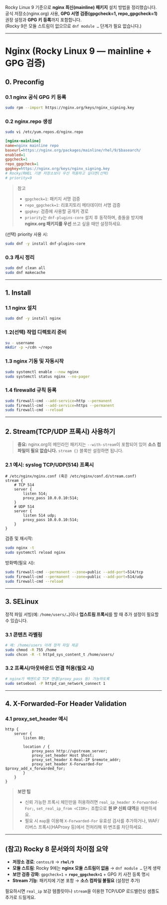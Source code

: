 Rocky Linux 9 기준으로 **nginx 최신(mainline) 패키지** 설치 방법을 정리했습니다.  
공식 저장소(nginx.org) 사용, **GPG 서명 검증(gpgcheck=1, repo_gpgcheck=1)** 권장 설정과 **GPG 키 등록**까지 포함합니다.  
(Rocky 9은 모듈 스트림이 없으므로 `dnf module …` 단계가 필요 없습니다.)

---

# Nginx (Rocky Linux 9 — mainline + GPG 검증)

## 0. Preconfig

### 0.1 nginx 공식 GPG 키 등록

```bash
sudo rpm --import https://nginx.org/keys/nginx_signing.key
```

### 0.2 nginx.repo 생성

```bash
sudo vi /etc/yum.repos.d/nginx.repo
```

```ini
[nginx-mainline]
name=nginx mainline repo
baseurl=https://nginx.org/packages/mainline/rhel/9/$basearch/
enabled=1
gpgcheck=1
repo_gpgcheck=1
gpgkey=https://nginx.org/keys/nginx_signing.key
# Rocky/RHEL 기본 저장소보다 우선 적용하고 싶다면(선택)
# priority=9
```

> 참고
>
> * `gpgcheck=1`: 패키지 서명 검증
> * `repo_gpgcheck=1`: 리포지토리 메타데이터 서명 검증
> * `gpgkey`: 검증에 사용할 공개키 경로
> * `priority`는 `dnf-plugins-core` 설치 후 동작하며, 충돌을 방지해 **nginx.org 패키지를 우선** 쓰고 싶을 때만 설정하세요.

(선택) priority 사용 시:

```bash
sudo dnf -y install dnf-plugins-core
```

### 0.3 캐시 정리

```bash
sudo dnf clean all
sudo dnf makecache
```

---

## 1. Install

### 1.1 nginx 설치

```bash
sudo dnf -y install nginx
```

### 1.2(선택) 작업 디렉토리 준비

```bash
su - username
mkdir -p ~/cdn ~/repo
```

### 1.3 nginx 기동 및 자동시작

```bash
sudo systemctl enable --now nginx
sudo systemctl status nginx --no-pager
```

### 1.4 firewalld 규칙 등록

```bash
sudo firewall-cmd --add-service=http --permanent
sudo firewall-cmd --add-service=https --permanent
sudo firewall-cmd --reload
```

---

## 2. Stream(TCP/UDP 프록시) 사용하기

> **중요:** nginx.org의 메인라인 패키지는 `--with-stream`이 포함되어 있어 **소스 컴파일이 필요 없습니다.**
> `stream {}` 블록만 설정하면 됩니다.

### 2.1 예시: syslog TCP/UDP(514) 프록시

```nginx
# /etc/nginx/nginx.conf (혹은 /etc/nginx/conf.d/stream.conf)
stream {
    # TCP 514
    server {
        listen 514;
        proxy_pass 10.0.0.10:514;
    }
    # UDP 514
    server {
        listen 514 udp;
        proxy_pass 10.0.0.10:514;
    }
}
```

검증 및 재시작:

```bash
sudo nginx -t
sudo systemctl reload nginx
```

방화벽(필요 시):

```bash
sudo firewall-cmd --permanent --zone=public --add-port=514/tcp
sudo firewall-cmd --permanent --zone=public --add-port=514/udp
sudo firewall-cmd --reload
```

---

## 3. SELinux

정적 파일 서빙(예: `/home/users/…`)이나 **업스트림 프록시**를 할 때 추가 설정이 필요할 수 있습니다.

### 3.1 콘텐츠 라벨링

```bash
# 예: /home/users 아래 정적 파일 제공
sudo chmod -R 755 /home
sudo chcon -R -t httpd_sys_content_t /home/users/
```

### 3.2 프록시/아웃바운드 연결 허용(필요 시)

```bash
# nginx가 백엔드로 TCP 연결(proxy_pass 등) 가능하도록
sudo setsebool -P httpd_can_network_connect 1
```

---

## 4. X-Forwarded-For Header Validation

### 4.1 proxy_set_header 예시

```nginx
http {
    server {
        listen 80;

        location / {
            proxy_pass http://upstream_server;
            proxy_set_header Host $host;
            proxy_set_header X-Real-IP $remote_addr;
            proxy_set_header X-Forwarded-For $proxy_add_x_forwarded_for;
        }
    }
}
```

> **보안 팁**
>
> * 신뢰 가능한 프록시 체인만을 허용하려면 `real_ip_header X-Forwarded-For;`, `set_real_ip_from <CIDR>;` 조합으로 **원 IP 신뢰 대역**을 제한하세요.
> * 필요 시 `map`을 이용해 `X-Forwarded-For` 유효성 검사를 추가하거나, WAF/리버스 프록시(HAProxy 등)에서 전처리해 위·변조를 차단하세요.

---

## (참고) Rocky 8 문서와의 차이점 요약

* **저장소 경로**: `centos/8` → **`rhel/9`**
* **모듈 스트림**: Rocky 9에는 **nginx 모듈 스트림이 없음** → `dnf module …` 단계 생략
* **보안 검증 강화**: `gpgcheck=1` + **`repo_gpgcheck=1`** + GPG 키 사전 등록 명시
* **Stream 기능**: 패키지에 기본 포함 → **소스 컴파일 불필요** (설정만 추가)

필요하시면 `real_ip` 보강 템플릿이나 `stream`을 이용한 TCP/UDP 로드밸런싱 샘플도 추가로 드릴게요.
